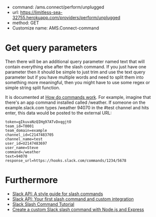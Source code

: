
- command: /ams.connect/perform/unplugged
- url: https://limitless-sea-32755.herokuapp.com/providers/perform/unplugged
- method: GET
- Customize name: AMS.Connect-command

# Get query parameters
Then there will be an additional query parameter named text that will contain everything else after the slash command. If you just have one parameter then it should be simple to just trim and use the text query parameter but if you have multiple words and need to split them into something more meaningful, then you might have to use some regex or simple string split function.

It is documented at [How do commands work](https://api.slack.com/slash-commands#how_do_commands_work). 
For example, imagine that there's an app command installed called /weather. If someone on the example.slack.com types /weather 94070 in the #test channel and hits enter, this data would be posted to the external URL:

```
token=gIkuvaNzQIHg97ATvDxqgjtO
team_id=T0001
team_domain=example
channel_id=C2147483705
channel_name=test
user_id=U2147483697
user_name=Steve
command=/weather
text=94070
response_url=https://hooks.slack.com/commands/1234/5678
```

# Furthermore

- [Slack API: A style guide for slash commands](https://api.slack.com/tutorials/slash-commands-style-guide)
- [Slack API: Your first slash command and custom integration](https://api.slack.com/tutorials/your-first-slash-command)
- [Slack Slash Command Tutorial](https://rominirani.com/slack-slash-command-tutorial-8f78a5a2ea4a)
- [Create a custom Slack slash command with Node.js and Express](https://scotch.io/tutorials/create-a-custom-slack-slash-command-with-nodejs-and-express)